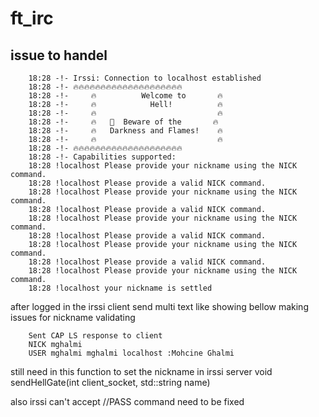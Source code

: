 # ft_irc

## issue to handel 

        18:28 -!- Irssi: Connection to localhost established
        18:28 -!- 🔥🔥🔥🔥🔥🔥🔥🔥🔥🔥🔥🔥🔥🔥🔥🔥🔥🔥🔥🔥
        18:28 -!-     🔥          Welcome to       🔥
        18:28 -!-     🔥            Hell!          🔥
        18:28 -!-     🔥                           🔥
        18:28 -!-     🔥   👿  Beware of the       🔥
        18:28 -!-     🔥   Darkness and Flames!    🔥
        18:28 -!-     🔥                           🔥
        18:28 -!- 🔥🔥🔥🔥🔥🔥🔥🔥🔥🔥🔥🔥🔥🔥🔥🔥🔥🔥🔥🔥
        18:28 -!- Capabilities supported:
        18:28 !localhost Please provide your nickname using the NICK command.
        18:28 !localhost Please provide a valid NICK command.
        18:28 !localhost Please provide your nickname using the NICK command.
        18:28 !localhost Please provide a valid NICK command.
        18:28 !localhost Please provide your nickname using the NICK command.
        18:28 !localhost Please provide a valid NICK command.
        18:28 !localhost Please provide your nickname using the NICK command.
        18:28 !localhost Please provide a valid NICK command.
        18:28 !localhost Please provide your nickname using the NICK command.
        18:28 !localhost your nickname is settled

after logged in the irssi client send multi text like showing bellow  making issues for nickname validating

        Sent CAP LS response to client
        NICK mghalmi
        USER mghalmi mghalmi localhost :Mohcine Ghalmi

still need in  this function to set the nickname in irssi server 
    void sendHellGate(int client_socket, std::string name)


also irssi can't accept //PASS command need to be fixed